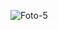 ![Foto-5](https://github.com/AlessioErre/DuTube/assets/125505541/eea4d669-8852-47de-9a1a-79e5c8f23949)
